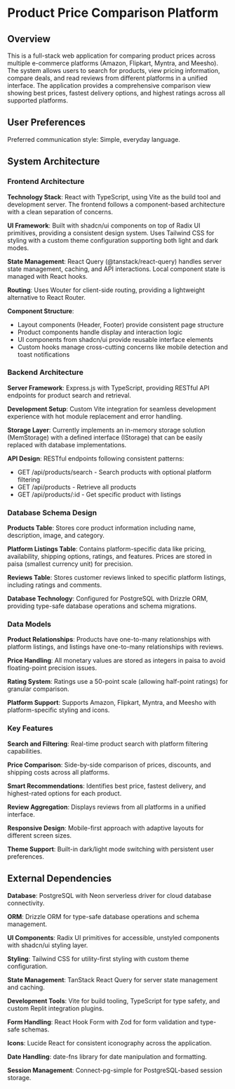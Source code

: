 # Product Price Comparison Platform

## Overview

This is a full-stack web application for comparing product prices across multiple e-commerce platforms (Amazon, Flipkart, Myntra, and Meesho). The system allows users to search for products, view pricing information, compare deals, and read reviews from different platforms in a unified interface. The application provides a comprehensive comparison view showing best prices, fastest delivery options, and highest ratings across all supported platforms.

## User Preferences

Preferred communication style: Simple, everyday language.

## System Architecture

### Frontend Architecture

**Technology Stack**: React with TypeScript, using Vite as the build tool and development server. The frontend follows a component-based architecture with a clean separation of concerns.

**UI Framework**: Built with shadcn/ui components on top of Radix UI primitives, providing a consistent design system. Uses Tailwind CSS for styling with a custom theme configuration supporting both light and dark modes.

**State Management**: React Query (@tanstack/react-query) handles server state management, caching, and API interactions. Local component state is managed with React hooks.

**Routing**: Uses Wouter for client-side routing, providing a lightweight alternative to React Router.

**Component Structure**: 
- Layout components (Header, Footer) provide consistent page structure
- Product components handle display and interaction logic
- UI components from shadcn/ui provide reusable interface elements
- Custom hooks manage cross-cutting concerns like mobile detection and toast notifications

### Backend Architecture

**Server Framework**: Express.js with TypeScript, providing RESTful API endpoints for product search and retrieval.

**Development Setup**: Custom Vite integration for seamless development experience with hot module replacement and error handling.

**Storage Layer**: Currently implements an in-memory storage solution (MemStorage) with a defined interface (IStorage) that can be easily replaced with database implementations.

**API Design**: RESTful endpoints following consistent patterns:
- GET /api/products/search - Search products with optional platform filtering
- GET /api/products - Retrieve all products
- GET /api/products/:id - Get specific product with listings

### Database Schema Design

**Products Table**: Stores core product information including name, description, image, and category.

**Platform Listings Table**: Contains platform-specific data like pricing, availability, shipping options, ratings, and features. Prices are stored in paisa (smallest currency unit) for precision.

**Reviews Table**: Stores customer reviews linked to specific platform listings, including ratings and comments.

**Database Technology**: Configured for PostgreSQL with Drizzle ORM, providing type-safe database operations and schema migrations.

### Data Models

**Product Relationships**: Products have one-to-many relationships with platform listings, and listings have one-to-many relationships with reviews.

**Price Handling**: All monetary values are stored as integers in paisa to avoid floating-point precision issues.

**Rating System**: Ratings use a 50-point scale (allowing half-point ratings) for granular comparison.

**Platform Support**: Supports Amazon, Flipkart, Myntra, and Meesho with platform-specific styling and icons.

### Key Features

**Search and Filtering**: Real-time product search with platform filtering capabilities.

**Price Comparison**: Side-by-side comparison of prices, discounts, and shipping costs across all platforms.

**Smart Recommendations**: Identifies best price, fastest delivery, and highest-rated options for each product.

**Review Aggregation**: Displays reviews from all platforms in a unified interface.

**Responsive Design**: Mobile-first approach with adaptive layouts for different screen sizes.

**Theme Support**: Built-in dark/light mode switching with persistent user preferences.

## External Dependencies

**Database**: PostgreSQL with Neon serverless driver for cloud database connectivity.

**ORM**: Drizzle ORM for type-safe database operations and schema management.

**UI Components**: Radix UI primitives for accessible, unstyled components with shadcn/ui styling layer.

**Styling**: Tailwind CSS for utility-first styling with custom theme configuration.

**State Management**: TanStack React Query for server state management and caching.

**Development Tools**: Vite for build tooling, TypeScript for type safety, and custom Replit integration plugins.

**Form Handling**: React Hook Form with Zod for form validation and type-safe schemas.

**Icons**: Lucide React for consistent iconography across the application.

**Date Handling**: date-fns library for date manipulation and formatting.

**Session Management**: Connect-pg-simple for PostgreSQL-based session storage.
